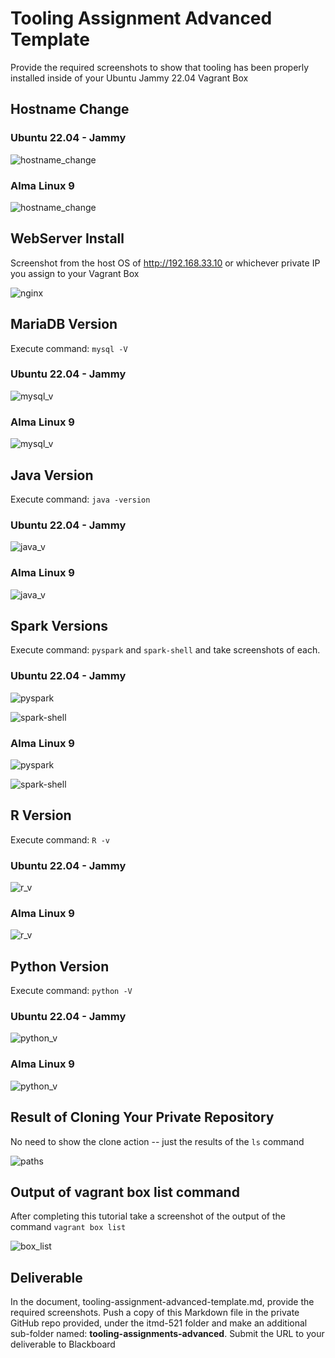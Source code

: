 # Tooling Assignment Advanced Template

Provide the required screenshots to show that tooling has been properly installed inside of your Ubuntu Jammy 22.04 Vagrant Box

## Hostname Change

### Ubuntu 22.04 - Jammy
![hostname_change](images/jammy/hostname_change.png "hostname_change")

### Alma Linux 9
![hostname_change](images/alma/hostname_change.png "hostname_change")

## WebServer Install

Screenshot from the host OS of http://192.168.33.10  or whichever private IP you assign to your Vagrant Box

![nginx](images/nginx.png "nginx")

## MariaDB Version

Execute command: `mysql -V`

### Ubuntu 22.04 - Jammy
![mysql_v](images/jammy/mysql_v.png "mysql_v")

### Alma Linux 9
![mysql_v](images/alma/mysql_v.png "mysql_v")

## Java Version

Execute command: `java -version`

### Ubuntu 22.04 - Jammy
![java_v](images/jammy/java_v.png "java_v")

### Alma Linux 9
![java_v](images/alma/java_v.png "java_v")

## Spark Versions

Execute command: `pyspark` and `spark-shell` and take screenshots of each.

### Ubuntu 22.04 - Jammy
![pyspark](images/jammy/pyspark.png "pyspark")

![spark-shell](images/jammy/spark-shell.png "spark-shell")

### Alma Linux 9
![pyspark](images/alma/pyspark.png "pyspark")

![spark-shell](images/alma/spark-shell.png "spark-shell")

## R Version

Execute command: `R -v`

### Ubuntu 22.04 - Jammy
![r_v](images/jammy/r_v.png "r_v")

### Alma Linux 9
![r_v](images/alma/r_v.png "r_v")

## Python Version

Execute command: `python -V`

### Ubuntu 22.04 - Jammy
![python_v](images/jammy/python_v.png "python_v")

### Alma Linux 9
![python_v](images/alma/python_v.png "python_v")

## Result of Cloning Your Private Repository

No need to show the clone action -- just the results of the `ls` command

![paths](images/paths.png "paths")

## Output of vagrant box list command

After completing this tutorial take a screenshot of the output of the command ```vagrant box list```

![box_list](images/box_list.png "box_list")

## Deliverable

In the document, tooling-assignment-advanced-template.md, provide the required screenshots. Push a copy of this Markdown file in the private GitHub repo provided, under the itmd-521 folder and make an additional sub-folder named: **tooling-assignments-advanced**.  Submit the URL to your deliverable to Blackboard
